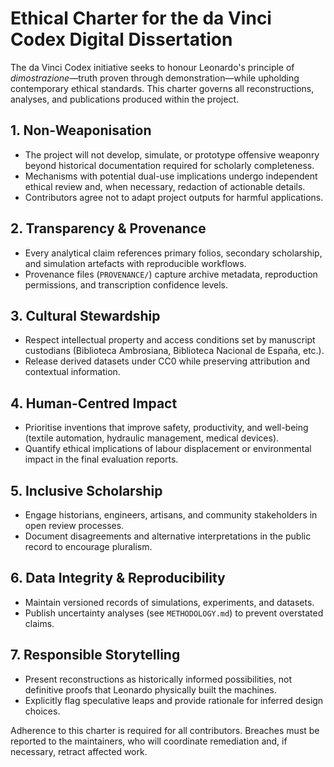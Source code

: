 # Ethical Charter for the da Vinci Codex Digital Dissertation

The da Vinci Codex initiative seeks to honour Leonardo's principle of *dimostrazione*—truth proven through demonstration—while upholding contemporary ethical standards. This charter governs all reconstructions, analyses, and publications produced within the project.

## 1. Non-Weaponisation
- The project will not develop, simulate, or prototype offensive weaponry beyond historical documentation required for scholarly completeness.
- Mechanisms with potential dual-use implications undergo independent ethical review and, when necessary, redaction of actionable details.
- Contributors agree not to adapt project outputs for harmful applications.

## 2. Transparency & Provenance
- Every analytical claim references primary folios, secondary scholarship, and simulation artefacts with reproducible workflows.
- Provenance files (`PROVENANCE/`) capture archive metadata, reproduction permissions, and transcription confidence levels.

## 3. Cultural Stewardship
- Respect intellectual property and access conditions set by manuscript custodians (Biblioteca Ambrosiana, Biblioteca Nacional de España, etc.).
- Release derived datasets under CC0 while preserving attribution and contextual information.

## 4. Human-Centred Impact
- Prioritise inventions that improve safety, productivity, and well-being (textile automation, hydraulic management, medical devices).
- Quantify ethical implications of labour displacement or environmental impact in the final evaluation reports.

## 5. Inclusive Scholarship
- Engage historians, engineers, artisans, and community stakeholders in open review processes.
- Document disagreements and alternative interpretations in the public record to encourage pluralism.

## 6. Data Integrity & Reproducibility
- Maintain versioned records of simulations, experiments, and datasets.
- Publish uncertainty analyses (see `METHODOLOGY.md`) to prevent overstated claims.

## 7. Responsible Storytelling
- Present reconstructions as historically informed possibilities, not definitive proofs that Leonardo physically built the machines.
- Explicitly flag speculative leaps and provide rationale for inferred design choices.

Adherence to this charter is required for all contributors. Breaches must be reported to the maintainers, who will coordinate remediation and, if necessary, retract affected work.
